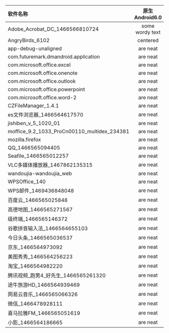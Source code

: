 | 软件名称  | 原生Android6.0  | multiwindow6.0 |
| :------------ |:---------------:| :-----:|
| Adobe_Acrobat_DC_1466566810724      | some wordy text | $1600 |
| AngryBirds_6102      | centered        |   $12 |
| app-debug-unaligned | are neat        |    $1 |
| com.futuremark.dmandroid.application | are neat        |    $1 |
| com.microsoft.office.excel | are neat        |    $1 |
| com.microsoft.office.onenote | are neat        |    $1 |
| com.microsoft.office.outlook | are neat        |    $1 |
| com.microsoft.office.powerpoint | are neat        |    $1 |
| com.microsoft.office.word-2 | are neat        |    $1 |
| CZFileManager_1.4.1 | are neat        |    $1 |
| es文件浏览器_1466564617570 | are neat        |    $1 |
| jishiben_v_5_1020_01 | are neat        |    $1 |
| moffice_9.2_1033_ProCn00110_multidex_234381 | are neat        |    $1 |
| mozilla.firefox | are neat        |    $1 |
| QQ_1466565094405 | are neat        |    $1 |
| Seafile_1466565012257 | are neat        |    $1 |
| VLC多媒体播放器_1467862135315 | are neat        |    $1 |
| wandoujia-wandoujia_web | are neat        |    $1 |
| WPSOffice_140 | are neat        |    $1 |
| WPS邮件_1469436848048 | are neat        |    $1 |
| 百度云_1466565025848 | are neat        |    $1 |
| 高德地图_1466565271567 | are neat        |    $1 |
| 级终端_1466565146372 | are neat        |    $1 |
| 谷歌拼音输入法_1466564655103 | are neat        |    $1 |
| 今日头条_1466565036537 | are neat        |    $1 |
| 京东_1466564973092 | are neat        |    $1 |
| 美图秀秀_1466564256223 | are neat        |    $1 |
| 淘宝_1466564982220 | are neat        |    $1 |
| 腾讯视频_跑男4_好先生_1466565261320 | are neat        |    $1 |
| 途牛旅游HD_1466564939469 | are neat        |    $1 |
| 网易云音乐_1466565066326 | are neat        |    $1 |
| 微信_1466478928111 | are neat        |    $1 |
| 喜马拉雅FM_1466565051619 | are neat        |    $1 |
| 小影_1466564186665 | are neat        |    $1 |
